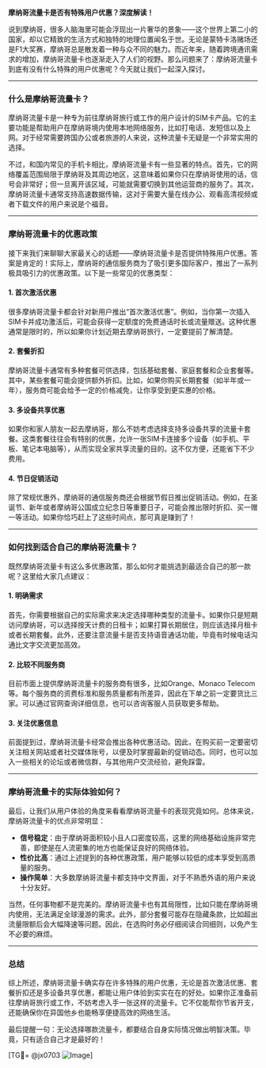 **摩纳哥流量卡是否有特殊用户优惠？深度解读！**

说到摩纳哥，很多人脑海里可能会浮现出一片奢华的景象——这个世界上第二小的国家，却以它精致的生活方式和独特的地理位置闻名于世。无论是蒙特卡洛赌场还是F1大奖赛，摩纳哥总是散发着一种与众不同的魅力。而近年来，随着跨境通讯需求的增加，摩纳哥流量卡也逐渐走入了人们的视野。那么问题来了：摩纳哥流量卡到底有没有什么特殊的用户优惠呢？今天就让我们一起深入探讨。

---

### **什么是摩纳哥流量卡？**

摩纳哥流量卡是一种专为前往摩纳哥旅行或工作的用户设计的SIM卡产品。它的主要功能是帮助用户在摩纳哥境内使用本地网络服务，比如打电话、发短信以及上网。对于经常需要跨国办公或者旅游的人来说，这种流量卡无疑是一个非常实用的选择。

不过，和国内常见的手机卡相比，摩纳哥流量卡有一些显著的特点。首先，它的网络覆盖范围局限于摩纳哥及其周边地区，这意味着如果你只在摩纳哥使用的话，信号会非常好；但一旦离开该区域，可能就需要切换到其他运营商的服务了。其次，摩纳哥流量卡通常支持高速数据传输，这对于需要大量在线办公、观看高清视频或者下载文件的用户来说是个福音。

---

### **摩纳哥流量卡的优惠政策**

接下来我们来聊聊大家最关心的话题——摩纳哥流量卡是否提供特殊用户优惠。答案是肯定的！实际上，摩纳哥的通信服务商为了吸引更多国际客户，推出了一系列极具吸引力的优惠政策。以下是一些常见的优惠类型：

#### 1. **首次激活优惠**
很多摩纳哥流量卡都会针对新用户推出“首次激活优惠”。例如，当你第一次插入SIM卡并成功激活后，可能会获得一定额度的免费通话时长或流量赠送。这种优惠通常是限时的，所以如果你计划近期去摩纳哥旅行，一定要提前了解清楚。

#### 2. **套餐折扣**
摩纳哥流量卡通常有多种套餐可供选择，包括基础套餐、家庭套餐和企业套餐等。其中，某些套餐可能会提供额外折扣。比如，如果你购买长期套餐（如半年或一年），服务商可能会给予一定的价格减免，让你享受到更实惠的价格。

#### 3. **多设备共享优惠**
如果你和家人朋友一起去摩纳哥，那么不妨考虑选择支持多设备共享的流量卡套餐。这类套餐往往会有特别的优惠，允许一张SIM卡连接多个设备（如手机、平板、笔记本电脑等），从而实现全家共享流量的目的。这不仅方便，还能省下不少费用。

#### 4. **节日促销活动**
除了常规优惠外，摩纳哥的通信服务商还会根据节假日推出促销活动。例如，在圣诞节、新年或者摩纳哥公国成立纪念日等重要日子，可能会推出限时折扣、买一赠一等活动。如果你恰巧赶上了这些时间点，那可真是赚到了！

---

### **如何找到适合自己的摩纳哥流量卡？**

既然摩纳哥流量卡有这么多优惠政策，那么如何才能挑选到最适合自己的那一款呢？这里给大家几点建议：

#### 1. **明确需求**
首先，你需要根据自己的实际需求来决定选择哪种类型的流量卡。如果你只是短期访问摩纳哥，可以选择按天计费的日租卡；如果打算长期居住，则应该选择月租卡或者长期套餐。此外，还要注意流量卡是否支持语音通话功能，毕竟有时候电话沟通比文字交流更加高效。

#### 2. **比较不同服务商**
目前市面上提供摩纳哥流量卡的服务商有很多，比如Orange、Monaco Telecom等。每个服务商的资费标准和服务质量都有所差异，因此在下单之前一定要货比三家。可以通过官网查询详细信息，也可以咨询客服人员获取更多帮助。

#### 3. **关注优惠信息**
前面提到过，摩纳哥流量卡经常会推出各种优惠活动。因此，在购买前一定要密切关注相关网站或者社交媒体账号，以便及时掌握最新的促销动态。同时，也可以加入一些相关的论坛或者微信群，与其他用户交流经验，避免踩雷。

---

### **摩纳哥流量卡的实际体验如何？**

最后，让我们从用户体验的角度来看看摩纳哥流量卡的表现究竟如何。总体来说，摩纳哥流量卡的优点非常明显：

- **信号稳定**：由于摩纳哥面积较小且人口密度较高，这里的网络基础设施非常完善，即使是在人流密集的地方也能保证良好的网络体验。
- **性价比高**：通过上述提到的各种优惠政策，用户能够以较低的成本享受到高质量的服务。
- **操作简单**：大多数摩纳哥流量卡都支持中文界面，对于不熟悉外语的用户来说十分友好。

当然，任何事物都不是完美的。摩纳哥流量卡也有其局限性，比如只能在摩纳哥境内使用，无法满足全球漫游的需求。此外，部分套餐可能存在隐藏条款，比如超出流量限额后会大幅降速等问题。因此，在选购时务必仔细阅读合同细则，以免产生不必要的麻烦。

---

### **总结**

综上所述，摩纳哥流量卡确实存在许多特殊的用户优惠，无论是首次激活优惠、套餐折扣还是多设备共享优惠，都能让用户体验到实实在在的好处。如果你正准备前往摩纳哥旅行或工作，不妨考虑入手一张这样的流量卡。它不仅能帮你节省开支，还能确保你在异国他乡也能畅享便捷高效的网络生活。

最后提醒一句：无论选择哪款流量卡，都要结合自身实际情况做出明智决策。毕竟，只有适合自己才是最好的！

[TG💪+ @jx0703 ![Image](https://github.com/user-attachments/assets/dbca1d08-cadb-493c-b0ec-ad6f7a83f270)]